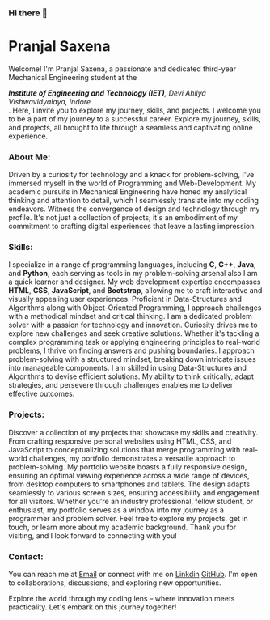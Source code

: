 ### Hi there 👋
<h1>Pranjal Saxena</h1>

Welcome! I'm Pranjal Saxena, a passionate and dedicated third-year Mechanical Engineering student at the <address><strong>Institute of Engineering and Technology (IET)</strong>, Devi Ahilya Vishwavidyalaya, Indore</address>. Here, I invite you to explore my journey, skills, and projects. I welcome you to be a part of my journey to a successful career. Explore my journey, skills, and projects, all brought to life through a seamless and captivating online experience.

<h3>About Me:</h3>
Driven by a curiosity for technology and a knack for problem-solving, I've immersed myself in the world of Programming and Web-Development. My academic pursuits in Mechanical Engineering have honed my analytical thinking and attention to detail, which I seamlessly translate into my coding endeavors. Witness the convergence of design and technology through my profile. It's not just a collection of projects; it's an embodiment of my commitment to crafting digital experiences that leave a lasting impression.

<h3>Skills:</h3>
I specialize in a range of programming languages, including <strong>C</strong>, <strong>C++</strong>, <strong>Java</strong>, and <strong>Python</strong>, each serving as tools in my problem-solving arsenal also I am a quick learner and designer. My web development expertise encompasses <strong>HTML</strong>, <strong>CSS</strong>, <strong>JavaScript</strong>, and <strong>Bootstrap</strong>, allowing me to craft interactive and visually appealing user experiences. Proficient in Data-Structures and Algorithms along with Object-Oriented Programming, I approach challenges with a methodical mindset and critical thinking. I am a dedicated problem solver with a passion for technology and innovation. Curiosity drives me to explore new challenges and seek creative solutions. Whether it's tackling a complex programming task or applying engineering principles to real-world problems, I thrive on finding answers and pushing boundaries. I approach problem-solving with a structured mindset, breaking down intricate issues into manageable components. I am skilled in using Data-Structures and Algorithms to devise efficient solutions. My ability to think critically, adapt strategies, and persevere through challenges enables me to deliver effective outcomes.

<h3>Projects:</h3>
Discover a collection of my projects that showcase my skills and creativity. From crafting responsive personal websites using HTML, CSS, and JavaScript to conceptualizing solutions that merge programming with real-world challenges, my portfolio demonstrates a versatile approach to problem-solving. My portfolio website boasts a fully responsive design, ensuring an optimal viewing experience across a wide range of devices, from desktop computers to smartphones and tablets. The design adapts seamlessly to various screen sizes, ensuring accessibility and engagement for all visitors. Whether you're an industry professional, fellow student, or enthusiast, my portfolio serves as a window into my journey as a programmer and problem solver. Feel free to explore my projects, get in touch, or learn more about my academic background. Thank you for visiting, and I look forward to connecting with you!

<h3>Contact:</h3>
You can reach me at <a href="pranjalpro12@gmail.com">Email</a> or connect with me on <a href="https://www.linkedin.com/in/pranjalpro12/">Linkdin</a> <a href="https://github.com/pranjal-pro">GitHub</a>. I'm open to collaborations, discussions, and exploring new opportunities.

Explore the world through my coding lens – where innovation meets practicality. Let's embark on this journey together!

<!--
**pranjal-pro/pranjal-pro** is a ✨ _special_ ✨ repository because its `README.md` (this file) appears on your GitHub profile.

Here are some ideas to get you started:

- 🔭 I’m currently working on ...
- 🌱 I’m currently learning ...
- 👯 I’m looking to collaborate on ...
- 🤔 I’m looking for help with ...
- 💬 Ask me about ...
- 📫 How to reach me: ...
- 😄 Pronouns: ...
- ⚡ Fun fact: ...
-->
